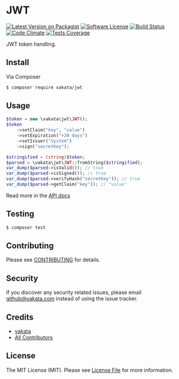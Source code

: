 # JWT

[![Latest Version on Packagist][ico-version]][link-packagist]
[![Software License][ico-license]](LICENSE.md)
[![Build Status][ico-travis]][link-travis]
[![Code Climate][ico-cc]][link-cc]
[![Tests Coverage][ico-cc-coverage]][link-cc]

JWT token handling.

## Install

Via Composer

``` bash
$ composer require vakata/jwt
```

## Usage

``` php
$token = new \vakata\jwt\JWT();
$token
    ->setClaim("key", "value")
    ->setExpiration("+30 days")
    ->setIssuer("System")
    ->sign("secretKey");

$stringified = (string)$token;
$parsed = \vakata\jwt\JWT::fromString($stringified);
var_dump($parsed->isValid()); // true
var_dump($parsed->isSigned()); // true
var_dump($parsed->verifyHash("secretKey")); // true
var_dump($parsed->getClaim("key")); // "value"
```

Read more in the [API docs](docs/README.md)

## Testing

``` bash
$ composer test
```


## Contributing

Please see [CONTRIBUTING](CONTRIBUTING.md) for details.

## Security

If you discover any security related issues, please email github@vakata.com instead of using the issue tracker.

## Credits

- [vakata][link-author]
- [All Contributors][link-contributors]

## License

The MIT License (MIT). Please see [License File](LICENSE.md) for more information. 

[ico-version]: https://img.shields.io/packagist/v/vakata/jwt.svg?style=flat-square
[ico-license]: https://img.shields.io/badge/license-MIT-brightgreen.svg?style=flat-square
[ico-travis]: https://img.shields.io/travis/vakata/jwt/master.svg?style=flat-square
[ico-scrutinizer]: https://img.shields.io/scrutinizer/coverage/g/vakata/jwt.svg?style=flat-square
[ico-code-quality]: https://img.shields.io/scrutinizer/g/vakata/jwt.svg?style=flat-square
[ico-downloads]: https://img.shields.io/packagist/dt/vakata/jwt.svg?style=flat-square
[ico-cc]: https://img.shields.io/codeclimate/github/vakata/jwt.svg?style=flat-square
[ico-cc-coverage]: https://img.shields.io/codeclimate/coverage/github/vakata/jwt.svg?style=flat-square

[link-packagist]: https://packagist.org/packages/vakata/jwt
[link-travis]: https://travis-ci.org/vakata/jwt
[link-scrutinizer]: https://scrutinizer-ci.com/g/vakata/jwt/code-structure
[link-code-quality]: https://scrutinizer-ci.com/g/vakata/jwt
[link-downloads]: https://packagist.org/packages/vakata/jwt
[link-author]: https://github.com/vakata
[link-contributors]: ../../contributors
[link-cc]: https://codeclimate.com/github/vakata/jwt

